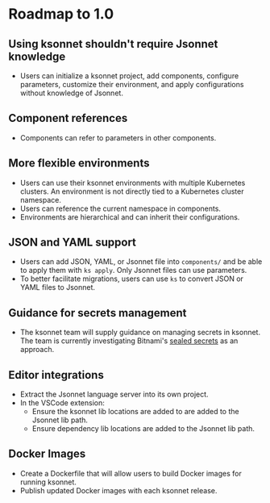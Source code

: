# Roadmap to 1.0

## Using ksonnet shouldn't require Jsonnet knowledge

* Users can initialize a ksonnet project, add components, configure parameters, customize their environment, and apply configurations without knowledge of Jsonnet.

## Component references

* Components can refer to parameters in other components.

## More flexible environments

* Users can use their ksonnet environments with multiple Kubernetes clusters. An environment is not directly tied to a Kubernetes cluster namespace.
* Users can reference the current namespace in components.
* Environments are hierarchical and can inherit their configurations.

## JSON and YAML support

* Users can add JSON, YAML, or Jsonnet file into `components/` and be able to apply them with `ks apply`. Only Jsonnet files can use parameters.
* To better facilitate migrations, users can use `ks` to convert JSON or YAML files to Jsonnet.

## Guidance for secrets management

* The ksonnet team will supply guidance on managing secrets in ksonnet. The team is currently investigating Bitnami's [sealed secrets](https://github.com/bitnami/sealed-secrets) as an approach.

## Editor integrations

* Extract the Jsonnet language server into its own project.
* In the VSCode extension:
  * Ensure the ksonnet lib locations are added to are added to the Jsonnet lib path.
  * Ensure dependency lib locations are added to the Jsonnet lib path.

## Docker Images

* Create a Dockerfile that will allow users to build Docker images for running ksonnet.
* Publish updated Docker images with each ksonnet release.